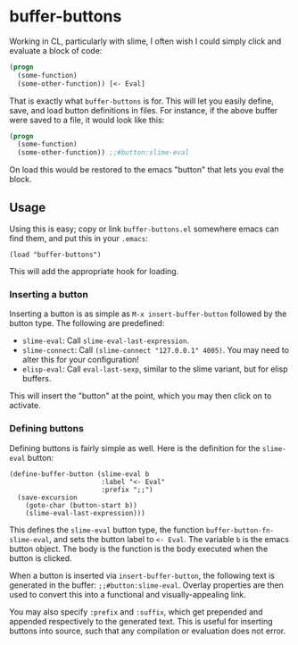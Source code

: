 # buffer-buttons

Working in CL, particularly with slime, I often wish I could simply
click and evaluate a block of code:

```lisp
(progn
  (some-function)
  (some-other-function)) [<- Eval]
```

That is exactly what `buffer-buttons` is for.  This will let you
easily define, save, and load button definitions in files.  For
instance, if the above buffer were saved to a file, it would look like
this:

```lisp
(progn
  (some-function)
  (some-other-function)) ;;#button:slime-eval
```

On load this would be restored to the emacs "button" that lets you
eval the block.

## Usage

Using this is easy; copy or link `buffer-buttons.el` somewhere emacs
can find them, and put this in your `.emacs`:

```elisp
(load "buffer-buttons")
```

This will add the appropriate hook for loading.

### Inserting a button

Inserting a button is as simple as `M-x insert-buffer-button` followed
by the button type.  The following are predefined:

* `slime-eval`: Call `slime-eval-last-expression`.
* `slime-connect`: Call `(slime-connect "127.0.0.1" 4005)`.  You may
  need to alter this for your configuration!
* `elisp-eval`: Call `eval-last-sexp`, similar to the slime variant,
  but for elisp buffers.

This will insert the "button" at the point, which you may then click
on to activate.

### Defining buttons

Defining buttons is fairly simple as well.  Here is the definition for
the `slime-eval` button:

```elisp
(define-buffer-button (slime-eval b
                       :label "<- Eval"
                       :prefix ";;")
  (save-excursion
    (goto-char (button-start b))
    (slime-eval-last-expression)))
```

This defines the `slime-eval` button type, the function
`buffer-button-fn-slime-eval`, and sets the button label to `<- Eval`.
The variable `b` is the emacs button object.  The body is the function
is the body executed when the button is clicked.

When a button is inserted via `insert-buffer-button`, the following
text is generated in the buffer: `;;#button:slime-eval`.  Overlay
properties are then used to convert this into a functional and
visually-appealing link.

You may also specify `:prefix` and `:suffix`, which get prepended and
appended respectively to the generated text.  This is useful for
inserting buttons into source, such that any compilation or evaluation
does not error.
